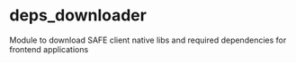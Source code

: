 # deps_downloader
Module to download SAFE client native libs and required dependencies for frontend applications
